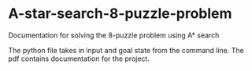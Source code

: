 # A-star-search-8-puzzle-problem
 Documentation for solving the 8-puzzle problem using A* search

 The python file takes in input and goal state from the command line. The pdf contains documentation for the project.
